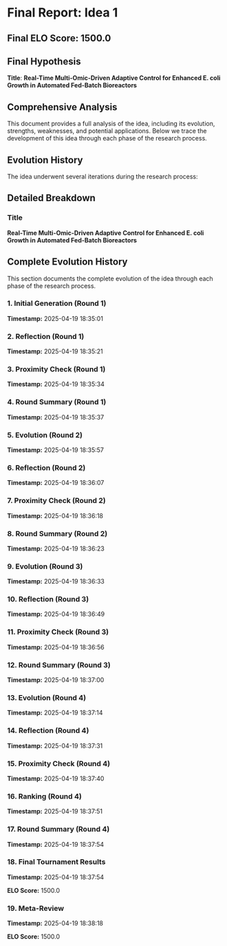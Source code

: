 # Final Report: Idea 1

## Final ELO Score: 1500.0

## Final Hypothesis

**Title**: **Real-Time Multi-Omic-Driven Adaptive Control for Enhanced E. coli Growth in Automated Fed-Batch Bioreactors**

## Comprehensive Analysis

This document provides a full analysis of the idea, including its evolution, strengths, weaknesses, and potential applications. Below we trace the development of this idea through each phase of the research process.

## Evolution History

The idea underwent several iterations during the research process:

## Detailed Breakdown

### Title

**Real-Time Multi-Omic-Driven Adaptive Control for Enhanced E. coli Growth in Automated Fed-Batch Bioreactors**

## Complete Evolution History

This section documents the complete evolution of the idea through each phase of the research process.

### 1. Initial Generation (Round 1)
**Timestamp:** 2025-04-19 18:35:01



### 2. Reflection (Round 1)
**Timestamp:** 2025-04-19 18:35:21



### 3. Proximity Check (Round 1)
**Timestamp:** 2025-04-19 18:35:34



### 4. Round Summary (Round 1)
**Timestamp:** 2025-04-19 18:35:37



### 5. Evolution (Round 2)
**Timestamp:** 2025-04-19 18:35:57



### 6. Reflection (Round 2)
**Timestamp:** 2025-04-19 18:36:07



### 7. Proximity Check (Round 2)
**Timestamp:** 2025-04-19 18:36:18



### 8. Round Summary (Round 2)
**Timestamp:** 2025-04-19 18:36:23



### 9. Evolution (Round 3)
**Timestamp:** 2025-04-19 18:36:33



### 10. Reflection (Round 3)
**Timestamp:** 2025-04-19 18:36:49



### 11. Proximity Check (Round 3)
**Timestamp:** 2025-04-19 18:36:56



### 12. Round Summary (Round 3)
**Timestamp:** 2025-04-19 18:37:00



### 13. Evolution (Round 4)
**Timestamp:** 2025-04-19 18:37:14



### 14. Reflection (Round 4)
**Timestamp:** 2025-04-19 18:37:31



### 15. Proximity Check (Round 4)
**Timestamp:** 2025-04-19 18:37:40



### 16. Ranking (Round 4)
**Timestamp:** 2025-04-19 18:37:51



### 17. Round Summary (Round 4)
**Timestamp:** 2025-04-19 18:37:54



### 18. Final Tournament Results
**Timestamp:** 2025-04-19 18:37:54

**ELO Score:** 1500.0



### 19. Meta-Review
**Timestamp:** 2025-04-19 18:38:18

**ELO Score:** 1500.0



